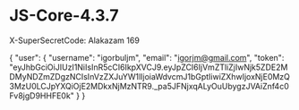 # JS-Core-4.3.7
X-SuperSecretCode: Alakazam 169


{
    "user": {
        "username": "igorbuljm",
        "email": "igorjm@gmail.com",
        "token": "eyJhbGciOiJIUzI1NiIsInR5cCI6IkpXVCJ9.eyJpZCI6IjVmZTliZjIwNjk5ZDE2MDMyNDZmZDgzNCIsInVzZXJuYW1lIjoiaWdvcmJ1bGptIiwiZXhwIjoxNjE0MzQ3MzU0LCJpYXQiOjE2MDkxNjMzNTR9._pa5JFNjxqALyOuUbygzJVAiZnf4c0Fv8jgD9HHFE0k"
    }
}
